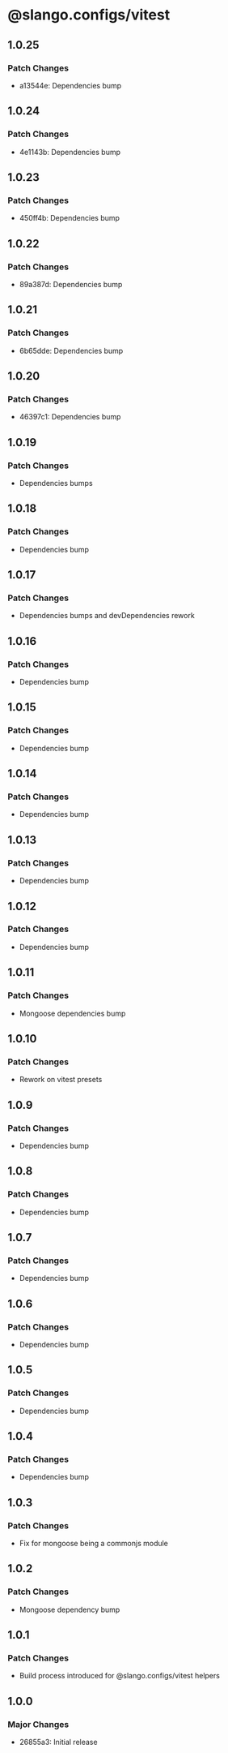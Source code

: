 # @slango.configs/vitest

## 1.0.25

### Patch Changes

- a13544e: Dependencies bump

## 1.0.24

### Patch Changes

- 4e1143b: Dependencies bump

## 1.0.23

### Patch Changes

- 450ff4b: Dependencies bump

## 1.0.22

### Patch Changes

- 89a387d: Dependencies bump

## 1.0.21

### Patch Changes

- 6b65dde: Dependencies bump

## 1.0.20

### Patch Changes

- 46397c1: Dependencies bump

## 1.0.19

### Patch Changes

- Dependencies bumps

## 1.0.18

### Patch Changes

- Dependencies bump

## 1.0.17

### Patch Changes

- Dependencies bumps and devDependencies rework

## 1.0.16

### Patch Changes

- Dependencies bump

## 1.0.15

### Patch Changes

- Dependencies bump

## 1.0.14

### Patch Changes

- Dependencies bump

## 1.0.13

### Patch Changes

- Dependencies bump

## 1.0.12

### Patch Changes

- Dependencies bump

## 1.0.11

### Patch Changes

- Mongoose dependencies bump

## 1.0.10

### Patch Changes

- Rework on vitest presets

## 1.0.9

### Patch Changes

- Dependencies bump

## 1.0.8

### Patch Changes

- Dependencies bump

## 1.0.7

### Patch Changes

- Dependencies bump

## 1.0.6

### Patch Changes

- Dependencies bump

## 1.0.5

### Patch Changes

- Dependencies bump

## 1.0.4

### Patch Changes

- Dependencies bump

## 1.0.3

### Patch Changes

- Fix for mongoose being a commonjs module

## 1.0.2

### Patch Changes

- Mongoose dependency bump

## 1.0.1

### Patch Changes

- Build process introduced for @slango.configs/vitest helpers

## 1.0.0

### Major Changes

- 26855a3: Initial release
